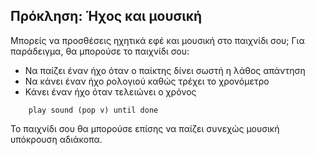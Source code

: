 ## Πρόκληση: Ήχος και μουσική

Μπορείς να προσθέσεις ηχητικά εφέ και μουσική στο παιχνίδι σου; Για παράδειγμα, θα μπορούσε το παιχνίδι σου:

+ Να παίζει έναν ήχο όταν ο παίκτης δίνει σωστή η λάθος απάντηση 
+ Να κάνει έναν ήχο ρολογιού καθώς τρέχει το χρονόμετρο
+ Κάνει έναν ήχο όταν τελειώνει ο χρόνος

```blocks3
    play sound (pop v) until done
```

Το παιχνίδι σου θα μπορούσε επίσης να παίζει συνεχώς μουσική υπόκρουση αδιάκοπα.